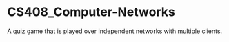 # CS408_Computer-Networks
 A quiz game that is played over independent networks with multiple clients.
